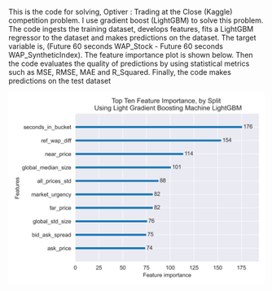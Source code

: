 This is the code for solving, Optiver : Trading at the Close (Kaggle) competition problem. I use gradient boost (LightGBM) to solve this problem. The code ingests the training dataset, develops features, fits a LightGBM regressor to the dataset and makes predictions on the dataset. The target variable is, (Future 60 seconds WAP_Stock - Future 60 seconds WAP_SyntheticIndex). The feature importance plot is shown below. Then the code evaluates the quality of predictions by using statistical metrics such as MSE, RMSE, MAE and R_Squared. Finally, the code makes predictions on the test dataset

![image alt](https://github.com/adeadcatbounce/Optiver/blob/83b62d3e45df83745d6b41723f4268b0a22d4dea/feature_importance.png)

